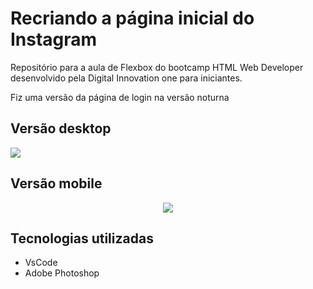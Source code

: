 
<h1>Recriando a página inicial do Instagram</h1>

<p align=”center”><p> Repositório para a aula de Flexbox do bootcamp HTML Web Developer desenvolvido pela Digital Innovation one para iniciantes.<p>
<p> Fiz uma versão da página de login na versão noturna <p/></center>
  
<p align="center"><h2>Versão desktop</h2></center>
<img src="https://user-images.githubusercontent.com/79284447/116480341-8ad88980-a857-11eb-939b-9f6b1358eca2.png"> 
<h2>Versão mobile</h2>
<p align="center"><img src="https://user-images.githubusercontent.com/79284447/116480345-8e6c1080-a857-11eb-9c3a-d191a6cc696c.png"></center>

<h2> Tecnologias utilizadas </h2>
<ul>
  <li>VsCode</li>
  <li>Adobe Photoshop</li>
</ul>
